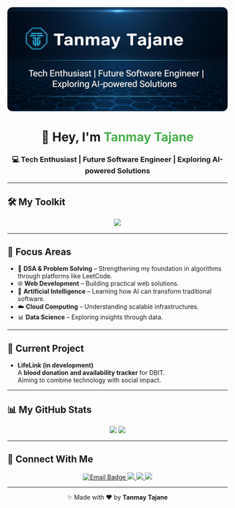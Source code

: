 <!-- Banner -->
<div align="center">
  <img src="https://github.com/TANMAY2006-UX/TANMAY2006-UX/blob/main/images/Profile%20image.png" width="800" style="border-radius: 12px;"/>
</div>

<h1 align="center">👋 Hey, I'm <span style="color:#4CAF50;">Tanmay Tajane</span></h1>
<h3 align="center">💻 Tech Enthusiast | Future Software Engineer | Exploring AI-powered Solutions</h3>

---

## 🛠️ My Toolkit
<div align="center">
  <img src="https://skillicons.dev/icons?i=java,html,css,spring,mysql,git,github,vscode,idea" />
</div>

---

## 🚀 Focus Areas
- 🧩 **DSA & Problem Solving** – Strengthening my foundation in algorithms through platforms like LeetCode.  
- 🌐 **Web Development** – Building practical web solutions.  
- 🤖 **Artificial Intelligence** – Learning how AI can transform traditional software.  
- ☁️ **Cloud Computing** – Understanding scalable infrastructures.  
- 📊 **Data Science** – Exploring insights through data.  

---

## 📌 Current Project
- **LifeLink (in development)**  
  A **blood donation and availability tracker** for DBIT.  
  Aiming to combine technology with social impact.

---

## 📊 My GitHub Stats
<div align="center">

<!-- GitHub Stats -->
<img src="https://github-readme-stats.vercel.app/api?username=TANMAY2006-UX&show_icons=true&theme=radical" height="180px"/>

<!-- LeetCode Stats -->
<img src="https://leetcard.jacoblin.cool/TANMAY2006-UX?theme=dark&font=Baloo%20Paaji" height="180px"/>

</div>

---

## 🤝 Connect With Me
<div align="center">
  <a href="mailto:tanmaytajane2006@gmail.com">
  <img src="https://img.shields.io/badge/Email-D14836?style=flat&logo=gmail&logoColor=white" alt="Email Badge" />
</a>
  <a href="https://www.linkedin.com/in/tanmay-tajane-67289a352/">
    <img src="https://img.shields.io/badge/LinkedIn-0A66C2?style=flat&logo=linkedin&logoColor=white" />
  </a>
  <a href="https://leetcode.com/u/TANMAY2006-UX/">
    <img src="https://img.shields.io/badge/LeetCode-FFA116?style=flat&logo=leetcode&logoColor=black" />
  </a>
  <a href="https://github.com/TANMAY2006-UX">
    <img src="https://img.shields.io/badge/GitHub-100000?style=flat&logo=github&logoColor=white" />
  </a>
</div>

---

<div align="center">
  <p>✨ Made with ❤️ by <b>Tanmay Tajane</b></p>
</div>
